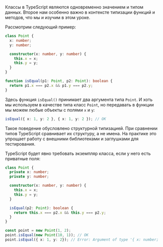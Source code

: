 Классы в TypeScript являются одновременно значением и типом данных. Второе нам особенно важно в контексте типизации функций и методов, что мы и изучим в этом уроке.
  
Рассмотрим следующий пример:

```typescript
class Point {
  x: number;
  y: number;

  constructor(x: number, y: number) {
    this.x = x;
    this.y = y;
  }
}

function isEqual(p1: Point, p2: Point): boolean {
  return p1.x === p2.x && p1.y === p2.y;
}
```

Здесь функция `isEqual()` принимает два аргумента типа `Point`. И хоть мы используем в качестве типа класс `Point`, но передавать в функции мы можем любые объекты с полями `x` и `y`:

```typescript
isEqual({ x: 1, y: 2 }, { x: 1, y: 2 }); // OK
```

Такое поведение обусловлено структурной типизацией. При сравнении типов TypeScript сравнивает их структуру, а не имена. На практике это упрощает работу с внешними библиотеками и заглушками для тестирования.

TypeScript будет явно требовать экземпляр класса, если у него есть приватные поля:

```typescript
class Point {
  private x: number;
  private y: number;

  constructor(x: number, y: number) {
    this.x = x;
    this.y = y;
  }

  isEqual(p2: Point): boolean {
    return this.x === p2.x && this.y === p2.y;
  }
}

const point = new Point(1, 2);
point.isEqual(new Point(10, 1)); // OK
point.isEqual({ x: 1, y: 2}); // Error: Argument of type '{ x: number; y: number; }' is not assignable to parameter of type 'Point'.
````
